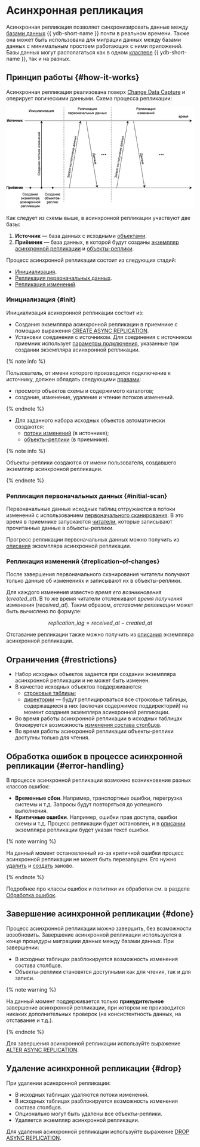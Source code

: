 # Асинхронная репликация

Асинхронная репликация позволяет синхронизировать данные между [базами данных](glossary.md#database) {{ ydb-short-name }} почти в реальном времени. Также она может быть использована для миграции данных между базами данных с минимальным простоем работающих с ними приложений. Базы данных могут располагаться как в одном [кластере](glossary.md#cluster) {{ ydb-short-name }}, так и на разных.

## Принцип работы {#how-it-works}

Асинхронная репликация реализована поверх [Change Data Capture](cdc.md) и оперирует логическими данными. Схема процесса репликации:

![Схема процесса асинхронной репликации](_assets/async-replication-diagram.png)

Как следует из схемы выше, в асинхронной репликации участвуют две базы:

1. **Источник** — база данных с исходными [объектами](glossary.md#replicated-object).
2. **Приёмник** — база данных, в которой будут созданы [экземпляр асинхронной репликации](glossary.md#async-replication-instance) и [объекты-реплики](glossary.md#replica-object).

Процесс асинхронной репликации состоит из следующих стадий:

* [Инициализация](#init).
* [Репликация первоначальных данных](#initial-scan).
* [Репликация изменений](#replication-of-changes).

### Инициализация {#init}

Инициализация асинхронной репликации состоит из:

* Создания экземпляра асинхронной репликации в приемнике с помощью выражения [CREATE ASYNC REPLICATION](../yql/reference/syntax/create-async-replication.md).
* Установки соединения с источником. Для соединения с источником приемник использует [параметры подключения](../yql/reference/syntax/create-async-replication.md#params), указанные при создании экземпляра асинхронной репликации.

{% note info %}

Пользователь, от имени которого производится подключение к источнику, должен обладать следующими [правами](../security/short-access-control-notation.md#access-rights):

* просмотр объектов схемы и содержимого каталогов;
* создание, изменение, удаление и чтение потоков изменений.

{% endnote %}

* Для заданного набора исходных объектов автоматически создаются:
  * [потоки изменений](glossary.md#changefeed) (в источнике);
  * [объекты-реплики](glossary.md#replica-object) (в приемнике).

{% note info %}

Объекты-реплики создаются от имени пользователя, создавшего экземпляр асинхронной репликации.

{% endnote %}

### Репликация первоначальных данных {#initial-scan}

Первоначальные данные исходных таблиц отгружаются в потоки изменений с использованием [первоначального сканирования](cdc.md#initial-scan). В это время в приемнике запускаются [читатели](topic.md#consumer), которые записывают прочитанные данные в объекты-реплики.

Прогресс репликации первоначальных данных можно получить из [описания](../reference/ydb-cli/commands/scheme-describe.md) экземпляра асинхронной репликации.

### Репликация изменений {#replication-of-changes}

После завершения первоначального сканирования читатели получают только данные об изменениях и записывают их в объекты-реплики.

Для каждого изменения известно *время его возникновения* ($created\_at$). В то же время читатели отслеживают *время получения* изменения ($received\_at$). Таким образом, *отставание репликации* может быть вычислено по формуле:

$$
replication\_lag = received\_at - created\_at
$$

Отставание репликации также можно получить из [описания](../reference/ydb-cli/commands/scheme-describe.md) экземпляра асинхронной репликации.

## Ограничения {#restrictions}

* Набор исходных объектов задается при создании экземпляра асинхронной репликации и не может быть изменен.
* В качестве исходных объектов поддерживаются:
  * [строковые таблицы](datamodel/table.md#row-oriented-tables);
  * [директории](datamodel/dir.md) — будут реплицироваться все строковые таблицы, содержащиеся в них (включая содержимое поддиректорий) на момент создания экземпляра асинхронной репликации.
* Во время работы асинхронной репликации в исходных таблицах блокируется возможность [изменения состава столбцов](../yql/reference/syntax/alter_table.md#columns).
* Во время работы асинхронной репликации объекты-реплики доступны только для чтения.

## Обработка ошибок в процессе асинхронной репликации {#error-handling}

В процессе асинхронной репликации возможно возникновение разных классов ошибок:

* **Временные сбои**. Например, транспортные ошибки, перегрузка системы и т.д. Запросы будут повторяться до успешного выполнения.
* **Критичные ошибки**. Например, ошибки прав доступа, ошибки схемы и т.д. Процесс репликации будет остановлен, и в [описании](../reference/ydb-cli/commands/scheme-describe.md) экземпляра репликации будет указан текст ошибки.

{% note warning %}

На данный момент остановленный из-за критичной ошибки процесс асинхронной репликации не может быть перезапущен. Его нужно [удалить](../yql/reference/syntax/drop-async-replication.md) и [создать](../yql/reference/syntax/create-async-replication.md) заново.

{% endnote %}

Подробнее про классы ошибок и политики их обработки см. в разделе [Обработка ошибок](../reference/ydb-sdk/error_handling.md).

## Завершение асинхронной репликации {#done}

Процесс асинхронной репликации можно завершить, без возможности возобновить. Завершение асинхронной репликации используется в конце процедуры миграциии данных между базами данных. При завершении:

* В исходных таблицах разблокируется возможность изменения состава столбцов.
* Объекты-реплики становятся доступными как для чтения, так и для записи.

{% note warning %}

На данный момент поддерживается только **принудительное** завершение асинхронной репликации, при котором не производится никаких дополнительных проверок (на консистентность данных, на отставание и т.д.).

{% endnote %}

Для завершения асинхронной репликации используйте выражение [ALTER ASYNC REPLICATION](../yql/reference/syntax/alter-async-replication.md).

## Удаление асинхронной репликации {#drop}

При удалении асинхронной репликации:

* В исходных таблицах удаляются потоки изменений.
* В исходных таблицах разблокируется возможность изменения состава столбцов.
* Опционально могут быть удалены все объекты-реплики.
* Удаляется экземпляр асинхронной репликации.

Для удаления асинхронной репликации используйте выражение [DROP ASYNC REPLICATION](../yql/reference/syntax/drop-async-replication.md).
